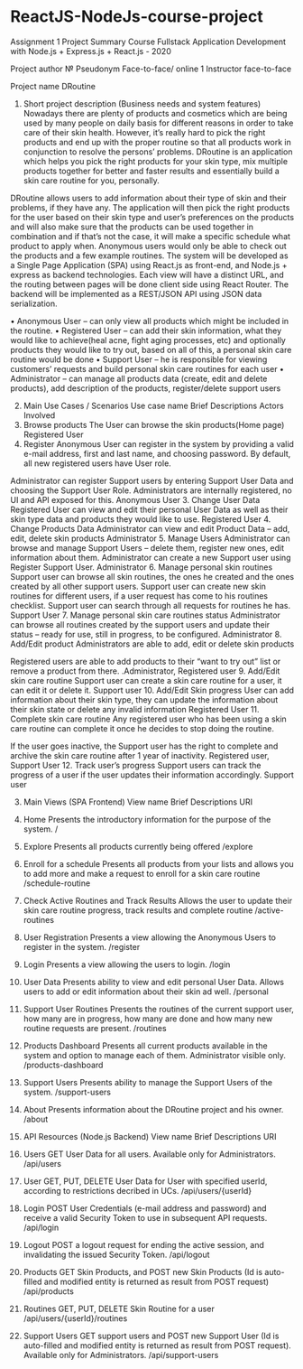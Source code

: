 # ReactJS-NodeJs-course-project

Assignment 1	Project Summary
Course	Fullstack Application Development with Node.js + Express.js + React.js - 2020

Project author 
№	Pseudonym	Face-to-face/ online
1	Instructor	face-to-face

Project name	DRoutine

1.	Short project description (Business needs and system features)
Nowadays there are plenty of products and cosmetics which are being used by many people on daily basis for different reasons in order to take care of their skin health.
However, it’s really hard to pick the right products and end up with the proper routine so that all products work in conjunction to resolve the persons’ problems.
DRoutine is an application which helps you pick the right products for your skin type, mix multiple products together for better and faster results and essentially build a skin care routine for you, personally.

DRoutine allows users to add information about their type of skin and their problems, if they have any. The application will then pick the right products for the user based on their skin type and user’s preferences on the products and will also make sure that the products can be used together in combination and if that’s not the case, it will make a specific schedule what product to apply when. Anonymous users would only be able to check out the products and a few example routines.
The system will be developed as a Single Page Application (SPA) using React.js as front-end, and Node.js + express as backend technologies. Each view will have a distinct URL, and the routing between pages will be done client side using React Router. The backend will be implemented as a REST/JSON API using JSON data serialization.

•	Anonymous User – can only view all products which might be included in the routine.
•	Registered User – can add their skin information, what they would like to achieve(heal acne, fight aging processes, etc) and optionally products they would like to try out, based on all of this, a personal skin care routine would be done
•	Support User – he is responsible for viewing customers’ requests and build personal skin care routines for each user
•	Administrator – can manage all products data (create, edit and delete products), add description of the products, register/delete support users







2.	Main Use Cases / Scenarios
Use case name	Brief Descriptions	Actors Involved
1.	Browse products	The User can browse the skin products(Home page)	Registered User
2.	Register	Anonymous User can register in the system by providing a valid e-mail address, first and last name, and choosing password. By default, all new registered users have User role.

Administrator can register Support users by entering Support User Data and choosing the Support User Role.
Administrators are internally registered, no UI and API exposed for this.	Anonymous User
3.	Change User Data 	Registered User can view and edit their personal User Data as well as their skin type data and products they would like to use.	Registered User
4.	Change Products Data	Administrator can view and edit Product Data – add, edit, delete skin products	Administrator
5. Manage Users 	Administrator can browse and manage Support Users – delete them, register new ones, edit information about them.
Administrator can create a new Support user using Register Support User.	Administrator
6. Manage personal skin routines	Support user can browse all skin routines, the ones he created and the ones created by all other support users.
Support user can create new skin routines for different users, if a user request has come to his routines checklist. Support user can search through all requests for routines he has.	Support User
7. Manage personal skin care routines status	Administrator can browse all routines created by the support users and update their status – ready for use, still in progress, to be configured.
	Administrator
8. Add/Edit product	Administrators are able to add, edit or delete skin products

Registered users are able to add products to their “want to try out” list or remove a product from there.	.Administrator,
Registered user
9. Add/Edit skin care routine	Support user can create a skin care routine for a user, it can edit it or delete it.	Support user
10. Add/Edit Skin progress	User can add information about their skin type, they can update the information about their skin state or delete any invalid information	Registered User
11. Complete skin care routine	Any registered user who has been using a skin care routine can complete it once he decides to stop doing the routine.

If the user goes inactive, the Support user has the right to complete and archive the skin care routine after 1 year of inactivity.	Registered user,
Support User
12. Track user’s progress	Support users can track the progress of a user if the user updates their information accordingly.	Support user

3.	Main Views (SPA Frontend)
View name	Brief Descriptions	URI
1.	Home	Presents the introductory information for the purpose of the system.	/
2.	Explore	Presents all products currently being offered	/explore
3.	Enroll for a schedule	Presents all products from your lists and allows you to add more and make a request to enroll for a skin care routine	/schedule-routine
4.	Check Active Routines and Track Results	Allows the user to update their skin care routine progress, track results and complete routine	/active-routines
5.	User Registration	Presents a view allowing the Anonymous Users to register in the system.	/register
6.	Login	Presents a view allowing the users to login.	/login
7.	User Data 	Presents ability to view and edit personal User Data. Allows users to add or edit information about their skin ad well.	/personal
8.	Support User Routines	Presents the routines of the current support user, how many are in progress, how many are done and how many new routine requests are present.	/routines
9.	Products Dashboard	Presents all current products available in the system and option to manage each of them.
Administrator visible only.	/products-dashboard
10.	Support Users 	Presents ability to manage the Support Users of the system.	/support-users
11.	About	Presents information about the DRoutine project and his owner.	/about

4.	API Resources (Node.js Backend)
View name	Brief Descriptions	URI
1.	Users	GET User Data for all users. Available only for Administrators.	/api/users
2.	User	GET, PUT, DELETE User Data for User with specified userId, according to restrictions decribed in UCs.	/api/users/{userId}
3.	Login	POST User Credentials (e-mail address and password) and receive a valid Security Token to use in subsequent API requests.	/api/login
4.	Logout	POST a logout request for ending the active session, and invalidating the issued Security Token.	/api/logout
5.	Products	GET Skin Products, and POST new Skin Products (Id is auto-filled and modified entity is returned as result from POST request)	/api/products
6.	Routines	GET, PUT, DELETE Skin Routine for a user 	/api/users/{userId}/routines
7.	Support Users	GET support users and POST new Support User (Id is auto-filled and modified entity is returned as result from POST request). Available only for Administrators.	/api/support-users



